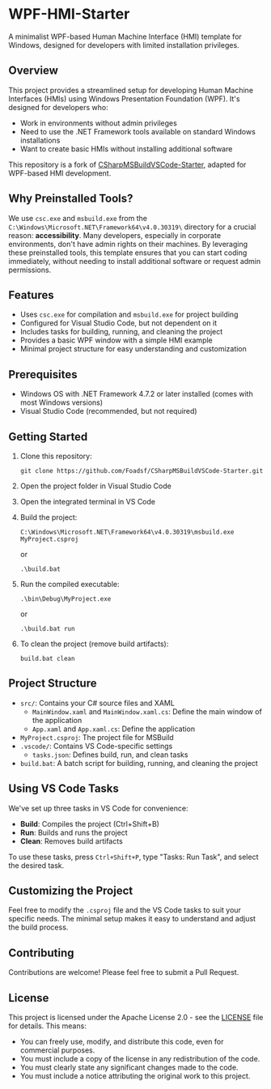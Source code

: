 # WPF-HMI-Starter

A minimalist WPF-based Human Machine Interface (HMI) template for Windows, designed for developers with limited installation privileges.

## Overview

This project provides a streamlined setup for developing Human Machine Interfaces (HMIs) using Windows Presentation Foundation (WPF). It's designed for developers who:

- Work in environments without admin privileges
- Need to use the .NET Framework tools available on standard Windows installations
- Want to create basic HMIs without installing additional software

This repository is a fork of [CSharpMSBuildVSCode-Starter](https://github.com/MinimalWindowsDev/CSharpMSBuildVSCode-Starter), adapted for WPF-based HMI development.

## Why Preinstalled Tools?

We use `csc.exe` and `msbuild.exe` from the `C:\Windows\Microsoft.NET\Framework64\v4.0.30319\` directory for a crucial reason: **accessibility**. Many developers, especially in corporate environments, don't have admin rights on their machines. By leveraging these preinstalled tools, this template ensures that you can start coding immediately, without needing to install additional software or request admin permissions.

## Features

- Uses `csc.exe` for compilation and `msbuild.exe` for project building
- Configured for Visual Studio Code, but not dependent on it
- Includes tasks for building, running, and cleaning the project
- Provides a basic WPF window with a simple HMI example
- Minimal project structure for easy understanding and customization

## Prerequisites

- Windows OS with .NET Framework 4.7.2 or later installed (comes with most Windows versions)
- Visual Studio Code (recommended, but not required)

## Getting Started

1. Clone this repository:
   ```
   git clone https://github.com/Foadsf/CSharpMSBuildVSCode-Starter.git
   ```
2. Open the project folder in Visual Studio Code
3. Open the integrated terminal in VS Code
4. Build the project:
   ```
   C:\Windows\Microsoft.NET\Framework64\v4.0.30319\msbuild.exe MyProject.csproj
   ```

   or

   ```
   .\build.bat
   ```

5. Run the compiled executable:
   ```
   .\bin\Debug\MyProject.exe
   ```

   or

   ```
   .\build.bat run
   ```
6. To clean the project (remove build artifacts):

   ```
   build.bat clean
   ```

## Project Structure

- `src/`: Contains your C# source files and XAML
  - `MainWindow.xaml` and `MainWindow.xaml.cs`: Define the main window of the application
  - `App.xaml` and `App.xaml.cs`: Define the application
- `MyProject.csproj`: The project file for MSBuild
- `.vscode/`: Contains VS Code-specific settings
  - `tasks.json`: Defines build, run, and clean tasks
- `build.bat`: A batch script for building, running, and cleaning the project

## Using VS Code Tasks

We've set up three tasks in VS Code for convenience:

- **Build**: Compiles the project (Ctrl+Shift+B)
- **Run**: Builds and runs the project
- **Clean**: Removes build artifacts

To use these tasks, press `Ctrl+Shift+P`, type "Tasks: Run Task", and select the desired task.


## Customizing the Project

Feel free to modify the `.csproj` file and the VS Code tasks to suit your specific needs. The minimal setup makes it easy to understand and adjust the build process.

## Contributing

Contributions are welcome! Please feel free to submit a Pull Request.

## License

This project is licensed under the Apache License 2.0 - see the [LICENSE](LICENSE) file for details. This means:

- You can freely use, modify, and distribute this code, even for commercial purposes.
- You must include a copy of the license in any redistribution of the code.
- You must clearly state any significant changes made to the code.
- You must include a notice attributing the original work to this project.
